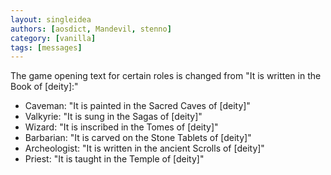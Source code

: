 ```yaml
---
layout: singleidea
authors: [aosdict, Mandevil, stenno]
category: [vanilla]
tags: [messages]
---
```

The game opening text for certain roles is changed from "It is written in the Book of [deity]:"
* Caveman: "It is painted in the Sacred Caves of [deity]"
* Valkyrie: "It is sung in the Sagas of [deity]"
* Wizard: "It is inscribed in the Tomes of [deity]"
* Barbarian: "It is carved on the Stone Tablets of [deity]"
* Archeologist: "It is written in the ancient Scrolls of [deity]"
* Priest: "It is taught in the Temple of [deity]"
